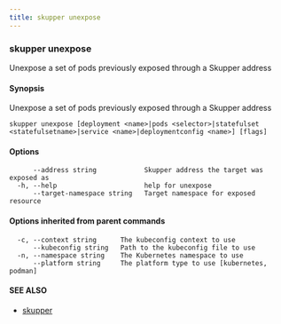 ```yaml
---
title: skupper unexpose
---
```

### skupper unexpose

Unexpose a set of pods previously exposed through a Skupper address

#### Synopsis

Unexpose a set of pods previously exposed through a Skupper address

```
skupper unexpose [deployment <name>|pods <selector>|statefulset <statefulsetname>|service <name>|deploymentconfig <name>] [flags]
```

#### Options

```
      --address string            Skupper address the target was exposed as
  -h, --help                      help for unexpose
      --target-namespace string   Target namespace for exposed resource
```

#### Options inherited from parent commands

```
  -c, --context string      The kubeconfig context to use
      --kubeconfig string   Path to the kubeconfig file to use
  -n, --namespace string    The Kubernetes namespace to use
      --platform string     The platform type to use [kubernetes, podman]
```

#### SEE ALSO

* [skupper](index.html) 

<!-- ###### Auto generated by spf13/cobra on 1-Feb-2024
 -->